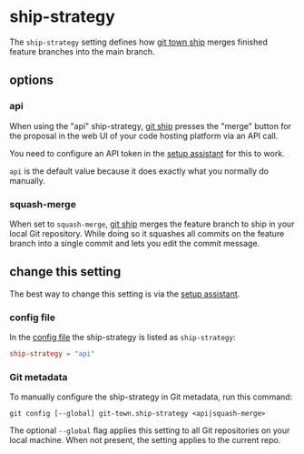 # ship-strategy

The `ship-strategy` setting defines how [git town ship](../commands/ship.md)
merges finished feature branches into the main branch.

## options

### api

When using the "api" ship-strategy, [git ship](../commands/ship.md) presses the
"merge" button for the proposal in the web UI of your code hosting platform via
an API call.

You need to configure an API token in the
[setup assistant](../commands/config-setup.md) for this to work.

`api` is the default value because it does exactly what you normally do
manually.

### squash-merge

When set to `squash-merge`, [git ship](../commands/ship.md) merges the feature
branch to ship in your local Git repository. While doing so it squashes all
commits on the feature branch into a single commit and lets you edit the commit
message.

## change this setting

The best way to change this setting is via the
[setup assistant](../configuration.md).

### config file

In the [config file](../configuration-file.md) the ship-strategy is listed as
`ship-strategy`:

```toml
ship-strategy = "api"
```

### Git metadata

To manually configure the ship-strategy in Git metadata, run this command:

```
git config [--global] git-town.ship-strategy <api|squash-merge>
```

The optional `--global` flag applies this setting to all Git repositories on
your local machine. When not present, the setting applies to the current repo.
